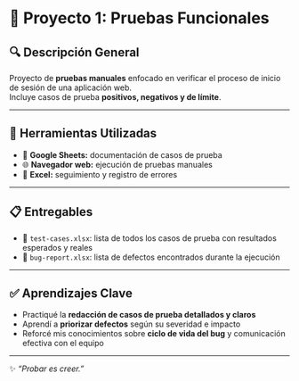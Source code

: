 # 🧩 Proyecto 1: Pruebas Funcionales  

## 🔍 Descripción General  
Proyecto de **pruebas manuales** enfocado en verificar el proceso de inicio de sesión de una aplicación web.  
Incluye casos de prueba **positivos, negativos y de límite**.

---

## 🧪 Herramientas Utilizadas  
- 📝 **Google Sheets:** documentación de casos de prueba  
- 🌐 **Navegador web:** ejecución de pruebas manuales  
- 🧾 **Excel:** seguimiento y registro de errores  

---

## 📋 Entregables  
- 📄 `test-cases.xlsx`: lista de todos los casos de prueba con resultados esperados y reales  
- 🐞 `bug-report.xlsx`: lista de defectos encontrados durante la ejecución  

---

## ✅ Aprendizajes Clave  
- Practiqué la **redacción de casos de prueba detallados y claros**  
- Aprendí a **priorizar defectos** según su severidad e impacto  
- Reforcé mis conocimientos sobre **ciclo de vida del bug** y comunicación efectiva con el equipo  

---

✨ *“Probar es creer.”*

